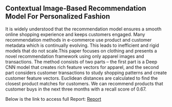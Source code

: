 ## Contextual Image-Based Recommendation Model For Personalized Fashion

It is widely understood that the recommendation model ensures a smooth online shopping experience and keeps customers engaged. Many recommendation methods in e-commerce use product and customer metadata which is continually evolving. This leads to inefficient and rigid models that do not scale.This paper focuses on clothing and presents a novel recommendation framework using only apparel images and transactions. The method consists of two parts – the first part is a Deep CNN model that creates rich feature vectors for apparel, and the second part considers customer transactions to study shopping patterns and create customer feature vectors. Euclidean distances are calculated to find the closest product matches for customers. We can recommend products that customer buys in the next three months with a recall score of 0.67.

Below is the link to access full Report: 
[Report](https://drive.google.com/file/d/15YNOmWy-fewC_2LbX1d6yhDKr9zCWUfy/view?usp=sharing)
